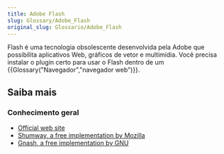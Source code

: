 ```yaml
---
title: Adobe Flash
slug: Glossary/Adobe_Flash
original_slug: Glossario/Adobe_Flash
---
```

Flash é uma tecnologia obsolescente desenvolvida pela Adobe que possibilita aplicativos Web, gráficos de vetor e multimídia. Você precisa instalar o plugin certo para usar o Flash dentro de um {{Glossary("Navegador","navegador web")}}.

## Saiba mais

### Conhecimento geral

- [Official web site](https://www.adobe.com/products/flashruntimes.html)
- [Shumway, a free implementation by Mozilla](https://mozilla.github.io/shumway/)
- [Gnash, a free implementation by GNU](http://gnashdev.org/)
